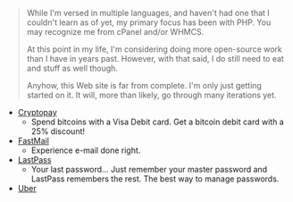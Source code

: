 ---
---

> While I'm versed in multiple languages, and haven't had one that I couldn't learn as of yet, my primary focus has been with PHP. You may recognize me from cPanel and/or WHMCS.
> 
> At this point in my life, I'm considering doing more open-source work than I have in years past. However, with that said, I do still need to eat and stuff as well though.
> 
> Anyhow, this Web site is far from complete. I'm only just getting started on it. It will, more than likely, go through many iterations yet.

* <a href="http://go.forces.army/Cryptopay" target="_blank" title="Cryptopay">Cryptopay</a>
  * Spend bitcoins with a Visa Debit card. Get a bitcoin debit card with a 25% discount!
* <a href="http://go.forces.army/FastMail" target="_blank" title="FastMail">FastMail</a>
  * Experience e-mail done right.
* <a href="http://go.forces.army/LastPass" target="_blank" title="LastPass">LastPass</a>
    * Your last password&hellip; Just remember your master password and LastPass remembers the rest. The best way to manage passwords.
* <a href="http://go.forces.army/Uber" target="_blank" title="Uber">Uber</a>
